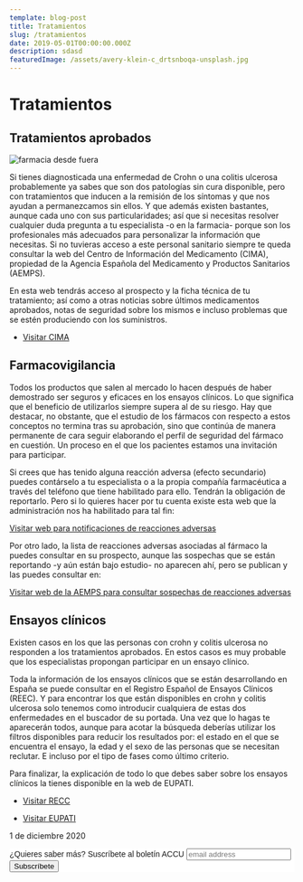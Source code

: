 ```yaml
---
template: blog-post
title: Tratamientos
slug: /tratamientos
date: 2019-05-01T00:00:00.000Z
description: sdasd
featuredImage: /assets/avery-klein-c_drtsnboqa-unsplash.jpg
---
```


# Tratamientos

## Tratamientos aprobados

![](https://cdn.pixabay.com/photo/2020/06/06/21/54/pharmacy-5268385_1280.jpg "farmacia desde fuera")

Si tienes diagnosticada una enfermedad de Crohn o una colitis ulcerosa probablemente ya sabes que son dos patologías sin cura disponible, pero con tratamientos que inducen a la remisión de los síntomas y que nos ayudan a permanezcamos sin ellos. Y que además existen bastantes, aunque cada uno con sus particularidades; así que si necesitas resolver cualquier duda pregunta a tu especialista -o en la farmacia- porque son los profesionales más adecuados para personalizar la información que necesitas. Si no tuvieras acceso a este personal sanitario siempre te queda consultar la web del Centro de Información del Medicamento (CIMA), propiedad de la Agencia Española del Medicamento y Productos Sanitarios (AEMPS).

En esta web tendrás acceso al prospecto y la ficha técnica de tu tratamiento; así como a otras noticias sobre últimos medicamentos aprobados, notas de seguridad sobre los mismos e incluso problemas que se estén produciendo con los suministros.

- [Visitar CIMA](https://cima.aemps.es/cima/publico/home.html)

## Farmacovigilancia

Todos los productos que salen al mercado lo hacen después de haber demostrado ser seguros y eficaces en los ensayos clínicos. Lo que significa que el beneficio de utilizarlos siempre supera al de su riesgo. Hay que destacar, no obstante, que el estudio de los fármacos con respecto a estos conceptos no termina tras su aprobación, sino que continúa de manera permanente de cara seguir elaborando el perfil de seguridad del fármaco en cuestión. Un proceso en el que los pacientes estamos una invitación para participar.

Si crees que has tenido alguna reacción adversa (efecto secundario) puedes contárselo a tu especialista o a la propia compañía farmacéutica a través del teléfono que tiene habilitado para ello. Tendrán la obligación de reportarlo. Pero si lo quieres hacer por tu cuenta existe esta web que la administración nos ha habilitado para tal fin:

[Visitar web para notificaciones de reacciones adversas](https://www.notificaram.es/Pages/CCAA.aspx#no-back-button)

Por otro lado, la lista de reacciones adversas asociadas al fármaco la puedes consultar en su prospecto, aunque las sospechas que se están reportando -y aún están bajo estudio- no aparecen ahí, pero se publican y las puedes consultar en:

[Visitar web de la AEMPS para consultar sospechas de reacciones adversas](https://www.aemps.gob.es/medicamentos-de-uso-humano/farmacovigilancia-de-medicamentos-de-uso-humano/informacion-de-sospechas-de-reacciones-adversas-a-medicamentos-de-uso-humano/)


## Ensayos clínicos

Existen casos en los que las personas con crohn y colitis ulcerosa no responden a los tratamientos aprobados. En estos casos es muy probable que los especialistas propongan participar en un ensayo clínico. 

Toda la información de los ensayos clínicos que se están desarrollando en España se puede consultar en el Registro Español de Ensayos Clínicos (REEC). Y para encontrar los que están disponibles en crohn y colitis ulcerosa solo tenemos como introducir cualquiera de estas dos enfermedades en el buscador de su portada. Una vez que lo hagas te aparecerán todos, aunque para acotar la búsqueda deberías utilizar los filtros disponibles para reducir los resultados por: el estado en el que se encuentra el ensayo, la edad y el sexo de las personas que se necesitan reclutar. E incluso por el tipo de fases como último criterio.

Para finalizar, la explicación de todo lo que debes saber sobre los ensayos clínicos la tienes disponible en la web de EUPATI. 

- [Visitar RECC](https://reec.aemps.es/reec/public/web.html)

- [Visitar EUPATI](https://toolbox.eupati.eu/?lang=es)


<p class= "fecha">1 de diciembre 2020</p>

  <!-- Begin Mailchimp Signup Form -->

<link href="//cdn-images.mailchimp.com/embedcode/slim-10_7.css" rel="stylesheet" type="text/css">
<style type="text/css">
#mc_embed_signup{background:#fff; clear:left; font:14px Helvetica,Arial,sans-serif; }
/* Add your own Mailchimp form style overrides in your site stylesheet or in this style block.
  We recommend moving this block and the preceding CSS link to the HEAD of your HTML file. */
</style>
<div id="mc_embed_signup">
<form action="https://accuesp.us12.list-manage.com/subscribe/post?u=924f0f9e69877235b6063654f&amp;id=b07eee52b9" method="post" id="mc-embedded-subscribe-form" name="mc-embedded-subscribe-form" class="validate" target="_blank" novalidate>
    <div id="mc_embed_signup_scroll">
<label for="mce-EMAIL">¿Quieres saber más? Suscríbete al boletín ACCU </label>
<input type="email" value="" name="EMAIL" class="email" id="mce-EMAIL" placeholder="email address" required>
    <!-- real people should not fill this in and expect good things - do not remove this or risk form bot signups-->
    <div style="position: absolute; left: -5000px;" aria-hidden="true"><input type="text" name="b_924f0f9e69877235b6063654f_b07eee52b9" tabindex="-1" value=""></div>
    <div class="clear"><input type="submit" value="Subscríbete" name="subscribe" id="mc-embedded-subscribe" class="button"></div>
    </div>
</form>
</div>